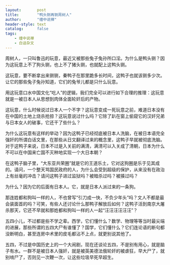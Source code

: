 ```yaml
---
layout:       post
title:        "鸭头铡再铡周树人"
author:       "缠中说禅"
header-style: text
catalog:      false
tags:
    - 缠中说禅
    - 白话杂文
---
```


周树人，一只叫鲁迅的玩意，最近又被那些兔子兔孙所口淫。为什么是鸭头铡？因为这玩意上不了狗头铡，也上不了猪头铡，也就配上这鸭头铡。



这玩意，要不断拿出来铡铡，秦鸭子在那里跪多长时间，这鸭子也就该铡多少次。让它的那些兔子兔孙知道，它们的兔爷儿都是只什么玩意。



用这玩意口水中国文化“吃人”的逻辑，我们完全可以进行如下合理的推理：这玩意就是一被日本人从思想到肉体全面轮奸后的产物。



这玩意，什么时候说过日本人一个不字？这玩意变成一死玩意之前，难道日本没有在中国的土地上烧杀抢掠？这玩意说过什么吗？它除了趴在窗上偷窥它的汉奸兄弟与日本女人的破事，它还干了些什么？



为什么这玩意有这样的举动？因为这鸭子已经彻底被日本人洗脑，在被日本语完全强奸的所谓白话文里，在那些从日文翻译过来的概念里，这鸭子早就被彻底洗脑。对于这鸭子来说，日本不过是入关前的满清，满清可以入关成了清朝，日本为什么不可以在中国来亡国不灭种地实现一个大日本朝？



在这鸭子脑子里，“大东亚共荣圈”就是它的王道乐土，它对这狗圈是乐于见其成的。请问，一个整天骂国民政府的人，为什么会受到超级的保护，从来没有在政治上有丝毫的冲击？请问这鸭子进过监狱吗？被暗杀过吗？被揍过吗？



为什么？因为它的后面有日本人。它，就是日本人派过来的一条狗。



那连姓都和狗叫一样的人，不也曾写“引刀成一快，不负少年头”吗？文人不都是最会装面首的吗？可笑，有些人还讨论什么那鸭子解放后如何？这鸭子活到南京大屠杀那天，它还不早就和那姓都和狗叫一样的人一起“汪汪汪汪汪汪”？



五四小儿，不过都是些不学之辈。西学，它们懂什么？数学、物理等等当时最尖端的进展，那些所谓的五四大尸有谁懂了？国学，它们懂什么？它们连论语的断句都没断明白，甚至连房中术里的皮毛都沾不上点，就更别说其他了。



五四，不过是中国历史上的一个大闹剧，现在还谈论五四，不是别有用心，就是脑子有水。一群不是被日本人强奸，就是被英美德法俄轮奸的被虐狂，早大尸了，就别啃尸了，否则见一次鞭一次，让这些垃圾早死早超生。
